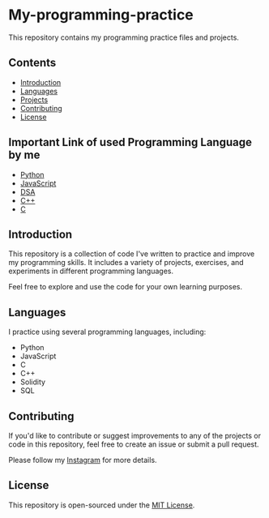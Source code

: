 # My-programming-practice

This repository contains my programming practice files and projects.

## Contents

- [Introduction](#introduction)
- [Languages](#languages)
- [Projects](#projects)
- [Contributing](#contributing)
- [License](#license)

## Important Link of used Programming Language by me

- [Python](/tree/master/python)
- [JavaScript](/tree/master/java%20script)
- [DSA](/tree/master/DSA)
- [C++](tree/master/c%2B%2B)
- [C](tree/master/c/tutorial/code%20with%20harry)

## Introduction

This repository is a collection of code I've written to practice and improve my programming skills. It includes a variety of projects, exercises, and experiments in different programming languages.

Feel free to explore and use the code for your own learning purposes.

## Languages

I practice using several programming languages, including:
- Python
- JavaScript
- C
- C++
- Solidity
- SQL


## Contributing

If you'd like to contribute or suggest improvements to any of the projects or code in this repository, feel free to create an issue or submit a pull request.

Please follow my [Instagram](https://www.instagram.com/nishantbadhautiya/?next=%2F) for more details.

## License

This repository is open-sourced under the [MIT License](LICENSE).